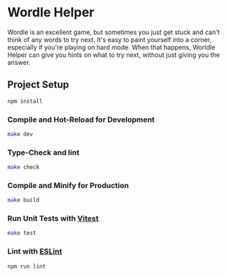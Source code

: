 # Wordle Helper

Wordle is an excellent game, but sometimes you just get stuck and can't think of any words to try next.
It's easy to paint yourself into a corner, especially if you're playing on hard mode.
When that happens, Worldle Helper can give you hints on what to try next, without just giving you the answer.

## Project Setup

```sh
npm install
```

### Compile and Hot-Reload for Development

```sh
make dev
```

### Type-Check and lint

```sh
make check
```

### Compile and Minify for Production

```sh
make build
```

### Run Unit Tests with [Vitest](https://vitest.dev/)

```sh
make test
```

### Lint with [ESLint](https://eslint.org/)

```sh
npm run lint
```
